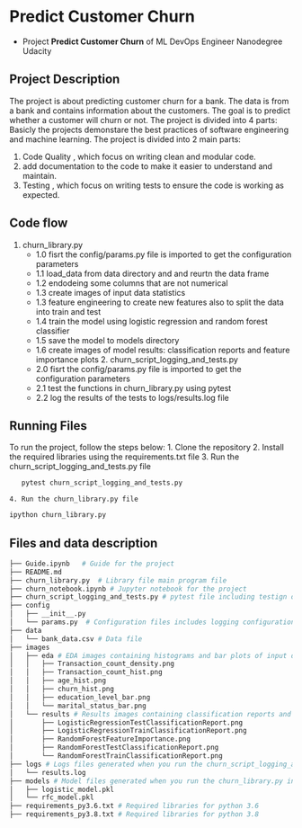 # Predict Customer Churn

- Project **Predict Customer Churn** of ML DevOps Engineer Nanodegree Udacity

## Project Description
The project is about predicting customer churn for a bank. The data is from a bank and contains information about the customers. The goal is to predict whether a customer will churn or not. The project is divided into 4 parts:
Basicly the projects demonstare the best practices of software engineering and machine learning. The project is divided into 2 main parts:
1. Code Quality , which focus on writing clean and modular code.
2. add documentation to the code to make it easier to understand and maintain.
3. Testing , which focus on writing tests to ensure the code is working as expected.

## Code flow 
   1. churn_library.py
      - 1.0 fisrt the config/params.py file is imported to get the configuration parameters
      - 1.1 load_data from data directory and and reurtn the data frame 
      - 1.2  endodeing some columns that are not numerical
      - 1.3 create images of input data statistics 
      - 1.3  feature engineering to create new features also to split the data into train  and test
      - 1.4 train the model using logistic regression and random forest classifier
      - 1.5 save the model to models directory
      - 1.6 create images of model results: classification reports and feature importance plots
    2. churn_script_logging_and_tests.py
      - 2.0 fisrt the config/params.py file is imported to get the configuration parameters
      - 2.1 test the functions in churn_library.py using pytest
      - 2.2 log the results of the tests to logs/results.log file

## Running Files
  To run the project, follow the steps below:
    1. Clone the repository
    2. Install the required libraries using the requirements.txt file
    3. Run the churn_script_logging_and_tests.py file
   ```bash
      pytest churn_script_logging_and_tests.py
   ```
    4. Run the churn_library.py file
   ```bash 
   ipython churn_library.py
   ```

## Files and data description




```bash
├── Guide.ipynb   # Guide for the project
├── README.md
├── churn_library.py  # Library file main program file
├── churn_notebook.ipynb # Jupyter notebook for the project
├── churn_script_logging_and_tests.py # pytest file including testign of functions from churn_library.py
├── config   
│   ├── __init__.py
│   └── params.py  # Configuration files includes logging configuration and model configuration and paramters 
├── data
│   └── bank_data.csv # Data file 
├── images
│   ├── eda # EDA images containing histograms and bar plots of input data statistics
│   │   ├── Transaction_count_density.png
│   │   ├── Transaction_count_hist.png
│   │   ├── age_hist.png
│   │   ├── churn_hist.png
│   │   ├── education_level_bar.png
│   │   └── marital_status_bar.png
│   └── results # Results images containing classification reports and feature importance plots
│       ├── LogisticRegressionTestClassificationReport.png
│       ├── LogisticRegressionTrainClassificationReport.png
│       ├── RandomForestFeatureImportance.png
│       ├── RandomForestTestClassificationReport.png
│       └── RandomForestTrainClassificationReport.png
├── logs # Logs files generated when you run the churn_script_logging_and_tests.py or churn_library.py
│   └── results.log
├── models # Model files generated when you run the churn_library.py in training function 
│   ├── logistic_model.pkl
│   └── rfc_model.pkl
├── requirements_py3.6.txt # Required libraries for python 3.6
├── requirements_py3.8.txt # Required libraries for python 3.8
```

